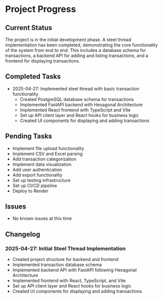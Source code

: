 # Project Progress

## Current Status

The project is in the initial development phase. A steel thread implementation has been completed, demonstrating the core functionality of the system from end to end. This includes a database schema for transactions, a backend API for adding and listing transactions, and a frontend for displaying transactions.

## Completed Tasks

- 2025-04-27: Implemented steel thread with basic transaction functionality
  - Created PostgreSQL database schema for transactions
  - Implemented FastAPI backend with Hexagonal Architecture
  - Implemented React frontend with TypeScript and Vite
  - Set up API client layer and React hooks for business logic
  - Created UI components for displaying and adding transactions

## Pending Tasks

- Implement file upload functionality
- Implement CSV and Excel parsing
- Add transaction categorization
- Implement data visualization
- Add user authentication
- Add export functionality
- Set up testing infrastructure
- Set up CI/CD pipeline
- Deploy to Render

## Issues

- No known issues at this time

## Changelog

### 2025-04-27: Initial Steel Thread Implementation

- Created project structure for backend and frontend
- Implemented transaction database schema
- Implemented backend API with FastAPI following Hexagonal Architecture
- Implemented frontend with React, TypeScript, and Vite
- Set up API client layer and React hooks for business logic
- Created UI components for displaying and adding transactions
